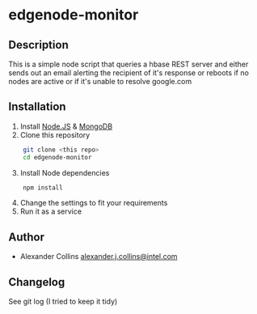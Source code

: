 # edgenode-monitor

## Description
This is a simple node script that queries a hbase REST server and either sends out an email alerting the recipient of it's response or reboots if no nodes are active or if it's unable to resolve google.com

## Installation
1. Install [Node.JS](https://nodejs.org/) & [MongoDB](https://www.mongodb.org/)
2. Clone this repository
```bash
	git clone <this repo>
	cd edgenode-monitor
```
3. Install Node dependencies
```bash
	npm install
```
4. Change the settings to fit your requirements
5. Run it as a service

## Author
* Alexander Collins <alexander.j.collins@intel.com>

## Changelog
See git log (I tried to keep it tidy)
